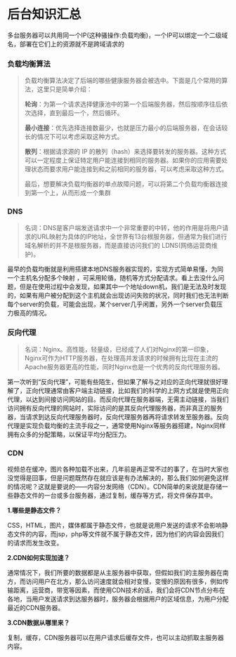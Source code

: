 # 后台知识汇总

多台服务器可以共用同一个IP(这种骚操作:负载均衡)，一个IP可以绑定一个二级域名，部署在它们上的资源就不是跨域请求的

### 负载均衡算法

> 负载均衡算法决定了后端的哪些健康服务器会被选中。下面是几个常用的算法，这里只是简单介绍：
>
> **轮询**：为第一个请求选择健康池中的第一个后端服务器，然后按顺序往后依次选择，直到最后一个，然后循环。
>
> **最小连接**：优先选择连接数最少，也就是压力最小的后端服务器，在会话较长的情况下可以考虑采取这种方式。
>
> **散列**：根据请求源的 IP 的散列（hash）来选择要转发的服务器。这种方式可以一定程度上保证特定用户能连接到相同的服务器。如果你的应用需要处理状态而要求用户能连接到和之前相同的服务器，可以考虑采取这种方式。
>
> 最后，想要解决负载均衡器的单点故障问题，可以将第二个负载均衡器连接到第一个上，从而形成一个集群

### DNS

> 名词：DNS是客户端发送请求中一个非常重要的中转，他的作用是将用户请求的URL映射为具体的IP地址，全世界有13台根服务器，但通常为我们进行域名解析的并不是根服务器，而是直接访问我们的 LDNS(网络运营商维护)。

最早的负载均衡就是利用搭建本地DNS服务器实现的，实现方式简单易懂，为同一个主机名分配多个映射 ，可采用轮循，随机等方式分配请求。看上去没什么问题，但是在使用过程中会发现，如果其中一个地址down机，我们是无法及时发现的，如果有用户被分配到这个主机就会出现访问失败的状况，同时我们也无法判断每个server的负载，可能会出现，某个server几乎闲置，另外一个server负载压力极高的情况。

### 反向代理

> 名词：Nginx。高性能，轻量级，已经成了人们对Nginx的第一印象，Nginx可作为HTTP服务器，在处理高并发请求的时候拥有比现在主流的Apache服务器更高的性能，同时Nginx也是一个优秀的反向代理服务器。

第一次听到“反向代理”，可能有些陌生，但如果了解与之对应的正向代理就很好理解了，正向代理通常由客户端主动链接，比如我们的科学的上网方式就是使用正向代理，以达到间接访问网站的目。而反向代理在服务器端，无需主动链接，当我们访问拥有反向代理的网站时，实际访问的是其反向代理服务器，而非真正的服务器，当请求到达反向代理服务器时，反向代理服务器再将请求转发至服务器。反向代理是实现负载均衡的主流手段之一，通常使用Nginx等服务器搭建，Nginx同样拥有众多的分配策略，以保证平均分配压力。

### CDN

 视频总在缓冲，图片各种加载不出来，几年前是再正常不过的事了，在当时大家也没觉得是回事，但是问题既然存在就应该是有办法解决的，那么我们如何避免这样的情况呢？这就是要说的——内容分发网络（CDN）。CDN简单的来说就是存储一些静态文件的一台或多台服务器，通过复制，缓存等方式，将文件保存其中。

**1.哪些是静态文件？**

CSS，HTML，图片，媒体都属于静态文件，也就是说用户发送的请求不会影响静态文件的内容，而jsp，php等文件就不属于静态文件，因为他们的内容会因我们的请求而发生改变。

**2.CDN如何实现加速？**

通常情况下，我们所要的数据都是从主服务器中获取，但假如我们的主服务器在南方，而访问用户在北方，那么访问速度就会相对变慢，变慢的原因有很多，例如传输距离，运营商，带宽等因素，而使用CDN技术的话，我们会将CDN节点分布在各地，当用户发送请求到达服务器时，服务器会根据用户的区域信息，为用户分配最近的CDN服务器。

**3.CDN数据从哪里来？**

复制，缓存，CDN服务器可以在用户请求后缓存文件，也可以主动抓取主服务器内容。